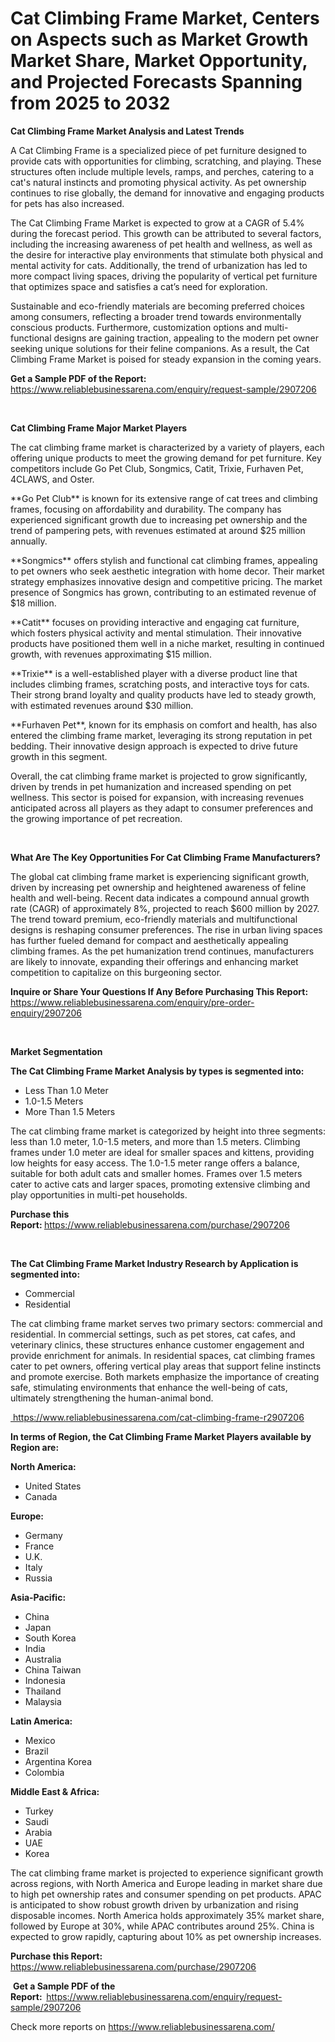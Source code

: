 <p><h1>Cat Climbing Frame Market, Centers on Aspects such as Market Growth Market Share, Market Opportunity, and Projected Forecasts Spanning from 2025 to 2032</h1></p><p><strong>Cat Climbing Frame Market Analysis and Latest Trends</strong></p>
<p><p>A Cat Climbing Frame is a specialized piece of pet furniture designed to provide cats with opportunities for climbing, scratching, and playing. These structures often include multiple levels, ramps, and perches, catering to a cat's natural instincts and promoting physical activity. As pet ownership continues to rise globally, the demand for innovative and engaging products for pets has also increased.</p><p>The Cat Climbing Frame Market is expected to grow at a CAGR of 5.4% during the forecast period. This growth can be attributed to several factors, including the increasing awareness of pet health and wellness, as well as the desire for interactive play environments that stimulate both physical and mental activity for cats. Additionally, the trend of urbanization has led to more compact living spaces, driving the popularity of vertical pet furniture that optimizes space and satisfies a cat’s need for exploration.</p><p>Sustainable and eco-friendly materials are becoming preferred choices among consumers, reflecting a broader trend towards environmentally conscious products. Furthermore, customization options and multi-functional designs are gaining traction, appealing to the modern pet owner seeking unique solutions for their feline companions. As a result, the Cat Climbing Frame Market is poised for steady expansion in the coming years.</p></p>
<p><strong>Get a Sample PDF of the Report:&nbsp;</strong> <a href="https://www.reliablebusinessarena.com/enquiry/request-sample/2907206?utm_campaign=3294&utm_medium=2&utm_source=Github&utm_content=ia&utm_term=12032025&utm_id=cat-climbing-frame">https://www.reliablebusinessarena.com/enquiry/request-sample/2907206</a></p>
<p>&nbsp;</p>
<p><strong>Cat Climbing Frame Major Market Players</strong></p>
<p><p>The cat climbing frame market is characterized by a variety of players, each offering unique products to meet the growing demand for pet furniture. Key competitors include Go Pet Club, Songmics, Catit, Trixie, Furhaven Pet, 4CLAWS, and Oster.</p><p>**Go Pet Club** is known for its extensive range of cat trees and climbing frames, focusing on affordability and durability. The company has experienced significant growth due to increasing pet ownership and the trend of pampering pets, with revenues estimated at around $25 million annually.</p><p>**Songmics** offers stylish and functional cat climbing frames, appealing to pet owners who seek aesthetic integration with home decor. Their market strategy emphasizes innovative design and competitive pricing. The market presence of Songmics has grown, contributing to an estimated revenue of $18 million.</p><p>**Catit** focuses on providing interactive and engaging cat furniture, which fosters physical activity and mental stimulation. Their innovative products have positioned them well in a niche market, resulting in continued growth, with revenues approximating $15 million.</p><p>**Trixie** is a well-established player with a diverse product line that includes climbing frames, scratching posts, and interactive toys for cats. Their strong brand loyalty and quality products have led to steady growth, with estimated revenues around $30 million.</p><p>**Furhaven Pet**, known for its emphasis on comfort and health, has also entered the climbing frame market, leveraging its strong reputation in pet bedding. Their innovative design approach is expected to drive future growth in this segment.</p><p>Overall, the cat climbing frame market is projected to grow significantly, driven by trends in pet humanization and increased spending on pet wellness. This sector is poised for expansion, with increasing revenues anticipated across all players as they adapt to consumer preferences and the growing importance of pet recreation.</p></p>
<p>&nbsp;</p>
<p><strong>What Are The Key Opportunities For Cat Climbing Frame Manufacturers?</strong></p>
<p><p>The global cat climbing frame market is experiencing significant growth, driven by increasing pet ownership and heightened awareness of feline health and well-being. Recent data indicates a compound annual growth rate (CAGR) of approximately 8%, projected to reach $600 million by 2027. The trend toward premium, eco-friendly materials and multifunctional designs is reshaping consumer preferences. The rise in urban living spaces has further fueled demand for compact and aesthetically appealing climbing frames. As the pet humanization trend continues, manufacturers are likely to innovate, expanding their offerings and enhancing market competition to capitalize on this burgeoning sector.</p></p>
<p><strong>Inquire or Share Your Questions If Any Before Purchasing This Report:</strong> <a href="https://www.reliablebusinessarena.com/enquiry/pre-order-enquiry/2907206?utm_campaign=3294&utm_medium=2&utm_source=Github&utm_content=ia&utm_term=12032025&utm_id=cat-climbing-frame">https://www.reliablebusinessarena.com/enquiry/pre-order-enquiry/2907206</a></p>
<p>&nbsp;</p>
<p><strong>Market Segmentation</strong></p>
<p><strong>The Cat Climbing Frame Market Analysis by types is segmented into:</strong></p>
<p><ul><li>Less Than 1.0 Meter</li><li>1.0-1.5 Meters</li><li>More Than 1.5 Meters</li></ul></p>
<p><p>The cat climbing frame market is categorized by height into three segments: less than 1.0 meter, 1.0-1.5 meters, and more than 1.5 meters. Climbing frames under 1.0 meter are ideal for smaller spaces and kittens, providing low heights for easy access. The 1.0-1.5 meter range offers a balance, suitable for both adult cats and smaller homes. Frames over 1.5 meters cater to active cats and larger spaces, promoting extensive climbing and play opportunities in multi-pet households.</p></p>
<p><strong>Purchase this Report:&nbsp;</strong><a href="https://www.reliablebusinessarena.com/purchase/2907206?utm_campaign=3294&utm_medium=2&utm_source=Github&utm_content=ia&utm_term=12032025&utm_id=cat-climbing-frame">https://www.reliablebusinessarena.com/purchase/2907206</a></p>
<p>&nbsp;</p>
<p><strong>The Cat Climbing Frame Market Industry Research by Application is segmented into:</strong></p>
<p><ul><li>Commercial</li><li>Residential</li></ul></p>
<p><p>The cat climbing frame market serves two primary sectors: commercial and residential. In commercial settings, such as pet stores, cat cafes, and veterinary clinics, these structures enhance customer engagement and provide enrichment for animals. In residential spaces, cat climbing frames cater to pet owners, offering vertical play areas that support feline instincts and promote exercise. Both markets emphasize the importance of creating safe, stimulating environments that enhance the well-being of cats, ultimately strengthening the human-animal bond.</p></p>
<p><a href="https://www.reliablebusinessarena.com/cat-climbing-frame-r2907206?utm_campaign=3294&utm_medium=2&utm_source=Github&utm_content=ia&utm_term=12032025&utm_id=cat-climbing-frame">&nbsp;https://www.reliablebusinessarena.com/cat-climbing-frame-r2907206</a></p>
<p><strong>In terms of Region, the Cat Climbing Frame Market Players available by Region are:</strong></p>
<p>
    <p> <strong> North America: </strong>
        <ul>
            <li>United States</li>
            <li>Canada</li>
        </ul>
        </p> 
    <p> <strong> Europe: </strong>
        <ul>
            <li>Germany</li>
            <li>France</li>
            <li>U.K.</li>
            <li>Italy</li>
            <li>Russia</li>
        </ul>
        </p> 
    <p> <strong> Asia-Pacific: </strong>
        <ul>
            <li>China</li>
            <li>Japan</li>
            <li>South Korea</li>
            <li>India</li>
            <li>Australia</li>
            <li>China Taiwan</li>
            <li>Indonesia</li>
            <li>Thailand</li>
            <li>Malaysia</li>
        </ul>
        </p> 
    <p> <strong> Latin America: </strong>
        <ul>
            <li>Mexico</li>
            <li>Brazil</li>
            <li>Argentina Korea</li>
            <li>Colombia</li>
        </ul>
        </p> 
    <p> <strong> Middle East & Africa: </strong>
        <ul>
            <li>Turkey</li>
            <li>Saudi</li>
            <li>Arabia</li>
            <li>UAE</li>
            <li>Korea</li>
        </ul>
    </p>
    </p>
<p><p>The cat climbing frame market is projected to experience significant growth across regions, with North America and Europe leading in market share due to high pet ownership rates and consumer spending on pet products. APAC is anticipated to show robust growth driven by urbanization and rising disposable incomes. North America holds approximately 35% market share, followed by Europe at 30%, while APAC contributes around 25%. China is expected to grow rapidly, capturing about 10% as pet ownership increases.</p></p>
<p><strong>Purchase this Report: </strong><a href="https://www.reliablebusinessarena.com/purchase/2907206?utm_campaign=3294&utm_medium=2&utm_source=Github&utm_content=ia&utm_term=12032025&utm_id=cat-climbing-frame">https://www.reliablebusinessarena.com/purchase/2907206</a></p>
<p>&nbsp;<strong>Get a Sample PDF of the Report:&nbsp;&nbsp;</strong><a href="https://www.reliablebusinessarena.com/enquiry/request-sample/2907206?utm_campaign=3294&utm_medium=2&utm_source=Github&utm_content=ia&utm_term=12032025&utm_id=cat-climbing-frame">https://www.reliablebusinessarena.com/enquiry/request-sample/2907206</a></p>
<p><strong></strong></p>
<p>Check more reports on <a href="https://www.reliablebusinessarena.com/?utm_campaign=3294&utm_medium=2&utm_source=Github&utm_content=ia&utm_term=12032025&utm_id=cat-climbing-frame">https://www.reliablebusinessarena.com/</a></p>